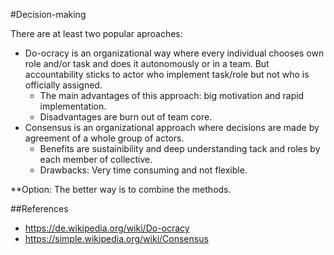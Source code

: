 #Decision-making

There are at least two popular aproaches:
* Do-ocracy is an organizational way where every individual chooses own role and/or task and does it autonomously or in a team. But accountability sticks to actor who implement task/role but not who is officially assigned. 
  * The main advantages of this approach: big motivation and rapid implementation. 
  * Disadvantages are burn out of team core.
* Consensus is an organizational approach where decisions are made by agreement of a whole group of actors. 
  * Benefits are sustainibility and deep understanding tack and roles by each member of collective. 
  * Drawbacks: Very time consuming and not flexible. 

**Option: The better way is to combine the methods.

##References
* https://de.wikipedia.org/wiki/Do-ocracy
* https://simple.wikipedia.org/wiki/Consensus

